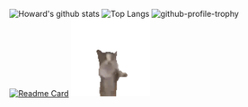 ![Howard's github stats](https://github-readme-stats.vercel.app/api?username=zamhown&include_all_commits=true&count_private=true&line_height=20&bg_color=30,e96443,904e95&title_color=fff&text_color=fff)
![Top Langs](https://github-readme-stats.vercel.app/api/top-langs/?username=zamhown&layout=compact&bg_color=30,e96443,904e95&title_color=fff&text_color=fff&hide=css,html,vue,plpgsql)
![github-profile-trophy](https://github-profile-trophy.vercel.app/?username=zamhown&column=7&theme=oldie&no-bg=true&no-frame=true)
[![Readme Card](https://github-readme-stats.vercel.app/api/pin/?username=visactor&repo=vchart&theme=transparent)](https://github.com/visactor/vchart)
<img src="https://github.com/zamhown/zamhown/blob/main/happy_cat.gif" alt="cat" style="height:140px;"/>
